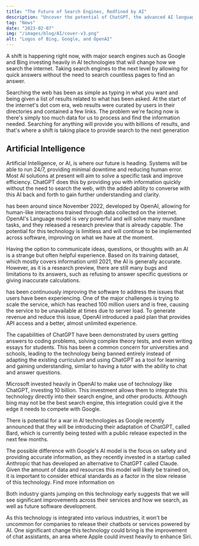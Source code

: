 ```yaml
---
title: "The Future of Search Engines, Redfined by AI"
description: "Uncover the potential of ChatGPT, the advanced AI language model, and how it will transform the way we search for information."
tag: "News"
date: "2023-02-07"
img: "/images/blog/AI/cover-v3.png"
alt: "Logos of Bing, Google, and OpenAI"
---
```


A shift is happening right now, with major search engines such as Google and Bing investing heavily in AI technologies that will change how we search the internet. Taking search engines to the next level by allowing for quick answers without the need to search countless pages to find an answer.

Searching the web has been as simple as typing in what you want and being given a list of results related to what has been asked. At the start of the internet's dot com era, web results were curated by users in their directories and contained a few links. The problem we're facing now is there's simply too much data for us to process and find the information needed. Searching for anything will provide you with billions of results, and that's where a shift is taking place to provide search to the next generation

<Media source="/images/blog/AI/youtube.png" alt="Youtube Search Results"></Media>

## Artificial Intelligence

Artificial Intelligence, or AI, is where our future is heading. Systems will be able to run 24/7, providing minimal downtime and reducing human error. Most AI solutions at present will aim to solve a specific task and improve efficiency. ChatGPT does this by providing you with information quickly without the need to search the web, with the added ability to converse with this AI back and forth to gain further understanding and clarity.

<PageLink title="ChatGPT" url="https://chat.openai.com/"></PageLink> has been around since November 2022, developed by OpenAI, allowing for human-like interactions trained through data collected on the internet. OpenAI's Language model is very powerful and will solve many mundane tasks, and they released a research preview that is already capable. The potential for this technology is limitless and will continue to be implemented across software, improving on what we have at the moment.

<Media source="/images/blog/AI/chatgpt.png" alt="ChatGPT"></Media>

Having the option to communicate ideas, questions, or thoughts with an AI is a strange but often helpful experience. Based on its training dataset, which mostly covers information until 2021, the AI is generally accurate. However, as it is a research preview, there are still many bugs and limitations to its answers, such as refusing to answer specific questions or giving inaccurate calculations.

<PageLink title="OpenAI" url="https://openai.com/"></PageLink> has been continuously improving the software to address the issues that users have been experiencing. One of the major challenges is trying to scale the service, which has reached 100 million users and is free, causing the service to be unavailable at times due to server load. To generate revenue and reduce this issue, OpenAI introduced a paid plan that provides API access and a better, almost unlimited experience.

The capabilities of ChatGPT have been demonstrated by users getting answers to coding problems, solving complex theory tests, and even writing essays for students. This has been a common concern for universities and schools, leading to the technology being banned entirely instead of adapting the existing curriculum and using ChatGPT as a tool for learning and gaining understanding, similar to having a tutor with the ability to chat and answer questions.

Microsoft invested heavily in OpenAI to make use of technology like ChatGPT, investing 10 billion. This investment allows them to integrate this technology directly into their search engine, <PageLink title="Bing" url="https://bing.com/"></PageLink> and other products. Although bing may not be the best search engine, this integration could give it the edge it needs to compete with Google.

There is potential for a war in AI technologies as Google recently announced that they will be introducing their adaptation of ChatGPT, called Bard, which is currently being tested with a public release expected in the next few months.

<Vid source="https://storage.googleapis.com/gweb-uniblog-publish-prod/original_videos/Super_G_BRD2023_blogEXP_v024a.mp4" credit="Google" thumbnail="https://storage.googleapis.com/gweb-uniblog-publish-prod/images/feb_6_AI_hero.width-1000.format-webp.webp"></Vid>

The possible difference with Google's AI model is the focus on safety and providing accurate information, as they recently invested in a startup called Anthropic that has developed an alternative to ChatGPT called Claude. Given the amount of data and resources this model will likely be trained on, it is important to consider ethical standards as a factor in the slow release of this technology. Find more information on <PageLink title="Google's blog" url="https://blog.google/technology/ai/bard-google-ai-search-updates/"></PageLink>

Both industry giants jumping on this technology early suggests that we will see significant improvements across their services and how we search, as well as future software development.

As this technology is integrated into various industries, it won't be uncommon for companies to release their chatbots or services powered by AI. One significant change this technology could bring is the improvement of chat assistants, an area where Apple could invest heavily to enhance Siri.
